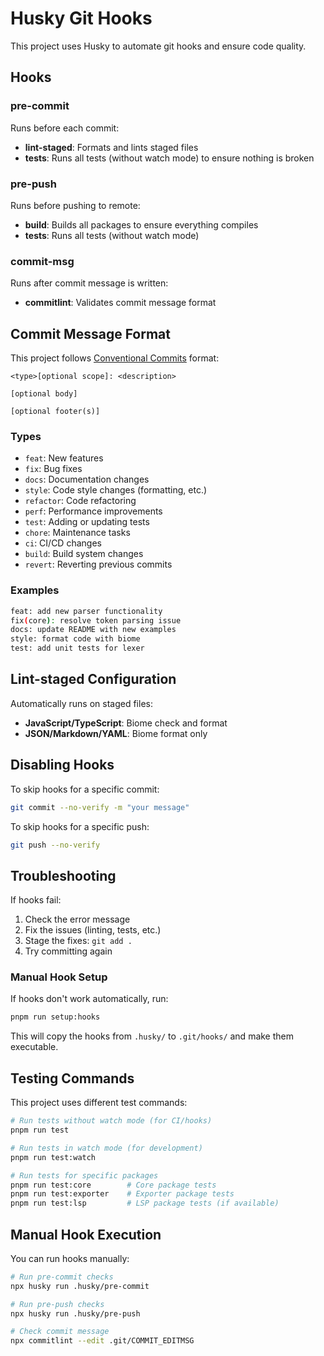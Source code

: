 # Husky Git Hooks

This project uses Husky to automate git hooks and ensure code quality.

## Hooks

### pre-commit
Runs before each commit:
- **lint-staged**: Formats and lints staged files
- **tests**: Runs all tests (without watch mode) to ensure nothing is broken

### pre-push
Runs before pushing to remote:
- **build**: Builds all packages to ensure everything compiles
- **tests**: Runs all tests (without watch mode)

### commit-msg
Runs after commit message is written:
- **commitlint**: Validates commit message format

## Commit Message Format

This project follows [Conventional Commits](https://www.conventionalcommits.org/) format:

```
<type>[optional scope]: <description>

[optional body]

[optional footer(s)]
```

### Types
- `feat`: New features
- `fix`: Bug fixes
- `docs`: Documentation changes
- `style`: Code style changes (formatting, etc.)
- `refactor`: Code refactoring
- `perf`: Performance improvements
- `test`: Adding or updating tests
- `chore`: Maintenance tasks
- `ci`: CI/CD changes
- `build`: Build system changes
- `revert`: Reverting previous commits

### Examples
```bash
feat: add new parser functionality
fix(core): resolve token parsing issue
docs: update README with new examples
style: format code with biome
test: add unit tests for lexer
```

## Lint-staged Configuration

Automatically runs on staged files:
- **JavaScript/TypeScript**: Biome check and format
- **JSON/Markdown/YAML**: Biome format only

## Disabling Hooks

To skip hooks for a specific commit:
```bash
git commit --no-verify -m "your message"
```

To skip hooks for a specific push:
```bash
git push --no-verify
```

## Troubleshooting

If hooks fail:
1. Check the error message
2. Fix the issues (linting, tests, etc.)
3. Stage the fixes: `git add .`
4. Try committing again

### Manual Hook Setup

If hooks don't work automatically, run:
```bash
pnpm run setup:hooks
```

This will copy the hooks from `.husky/` to `.git/hooks/` and make them executable.

## Testing Commands

This project uses different test commands:

```bash
# Run tests without watch mode (for CI/hooks)
pnpm run test

# Run tests in watch mode (for development)
pnpm run test:watch

# Run tests for specific packages
pnpm run test:core        # Core package tests
pnpm run test:exporter    # Exporter package tests
pnpm run test:lsp         # LSP package tests (if available)
```

## Manual Hook Execution

You can run hooks manually:
```bash
# Run pre-commit checks
npx husky run .husky/pre-commit

# Run pre-push checks
npx husky run .husky/pre-push

# Check commit message
npx commitlint --edit .git/COMMIT_EDITMSG
```
